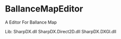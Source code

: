 BallanceMapEditor
=================

A Editor For Ballance Map

Lib:
SharpDX.dll
SharpDX.Direct2D.dll
SharpDX.DXGI.dll

